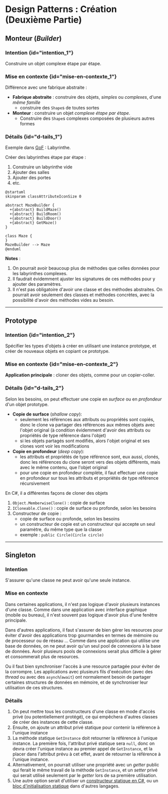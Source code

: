# Design Patterns : Création (Deuxième Partie)

## Monteur (*Builder*)

### Intention {id="intention_1"}

Construire un objet complexe étape par étape.

### Mise en contexte {id="mise-en-contexte_1"}

Différence avec une fabrique abstraite :

- **Fabrique abstraite** : construire des objets, *simples* ou *complexes*, d'une *même famille*
    - construire des `Shape`s de toutes sortes
- **Monteur** : construire un objet *complexe étape par étape*.
    - Construire des `Shape`s complexes composées de plusieurs autres formes

### Détails {id="d-tails_1"}

Exemple dans [GoF](https://en.wikipedia.org/wiki/Design_Patterns) : Labyrinthe.

Créer des labyrinthes étape par étape :

1. Construire un labyrinthe vide
2. Ajouter des salles
3. Ajouter des portes
4. etc.

````plantuml
@startuml
skinparam classAttributeIconSize 0

abstract MazeBuilder {
  +{abstract} BuildMaze()
  +{abstract} BuildRoom()
  +{abstract} BuildDoor()
  +{abstract} GetMaze()
}

class Maze {
}
MazeBuilder --> Maze
@enduml
````

**Notes** :

1. On pourrait avoir beaucoup plus de méthodes que celles données pour les
   labyrinthes complexes.
2. Il faudrait évidemment ajuster les signatures de ces méthodes pour y ajouter
   des paramètres.
3. Il n'est pas obligatoire d'avoir une classe et des méthodes abstraites. On
   pourrait avoir seulement des classes et méthodes concrètes, avec la
   possibilité d'avoir des méthodes vides au besoin.

-------------------------------------------------------------------------------

## Prototype

### Intention {id="intention_2"}

Spécifier les types d'objets à créer en utilisant une instance prototype, et
créer de nouveaux objets en copiant ce prototype.

### Mise en contexte {id="mise-en-contexte_2"}

**Application principale** : cloner des objets, comme pour un copier-coller.

### Détails {id="d-tails_2"}

Selon les besoins, on peut effectuer une copie en _surface_ ou en _profondeur_
d'un objet prototype.

- **Copie de surface** (_shallow copy_):
    - seulement les références aux attributs ou propriétés sont
      copiés, donc le clone va partager des références aux mêmes objets avec
      l'objet original (à condition évidemment d'avoir des attributs ou propriétés de
      type référence dans l'objet)
    - si les objets partagés sont modifiés, alors l'objet original et ses clones
      vont voir les modifications
- **Copie en profondeur** (_deep copy_):
    - les attributs et propriétés de type référence sont, eux aussi, clonés, donc
      les références du clone seront vers des objets différents, mais avec le
      même contenu, que l'objet original
    - pour une copie en profondeur complète, il faut effectuer une copie en
      profondeur sur tous les attributs et propriétés de type référence
      récursivement

En C#, il a différentes façons de cloner des objets

1. `Object.MemberwiseClone()` : copie de surface
2. `ICloneable.Clone()` : copie de surface ou profonde, selon les besoins
3. Constructeur de copie :
    - copie de surface ou profonde, selon les besoins
    - un constructeur de copie est un constructeur qui accepte un seul
      paramètre, du même type que la classe
    - exemple : `public Circle(Circle circle)`

-------------------------------------------------------------------------------

## Singleton

### Intention

S'assurer qu'une classe ne peut avoir qu'une seule instance.

### Mise en contexte

Dans certaines applications, il n'est pas logique d'avoir plusieurs instances
d'une classe. Comme dans une application avec interface graphique
(mobile ou bureau), il n'est souvent pas logique d'avoir plus d'une fenêtre
principale.

Dans d'autres applications, il faut s'assurer de bien gérer les resources pour
éviter d'avoir des applications trop gourmandes en termes de mémoire ou de
processeur ou de réseau ... Comme dans une application qui utilise
une base de données, on ne peut avoir qu'un seul pool de connexions à la base de
données. Avoir plusieurs pools de connexions serait plus difficile à gérer et
consommerait plus de resources.

Ou il faut bien synchroniser l'accès à une resource partagée pour éviter de la
corrompre. Les applications avec plusieurs fils d'exécution (avec des _thread_
ou avec des `asynch`/`await`) ont normalement besoin de partager certaines
structures de données en mémoire, et de synchroniser leur utilisation de ces
structures.

### Détails

1. On peut mettre tous les constructeurs d'une classe en mode d'accès privé (ou
   potentiellement protégé), ce qui empêchera d'autres classes de créer des
   instances de cette classe.
2. Ensuite, on ajoute un attribut privé statique pour contenir la référence à
   l'unique instance
3. La méthode statique `GetInstance` doit retourner la référence à l'unique
   instance. La
   première fois, l'attribut privé statique sera `null`, donc on devra créer
   l'unique instance au premier appel de `GetInstance`, et la placer dans
   l'attribut prévu à cet effet, avant de retourner la référence à l'unique
   instance.
4. Alternativement, on pourrait utiliser une propriété avec un *getter* public
   qui ferait le même travail de la méthode `GetInstance`, et un *setter* privé
   qui serait utilisé seulement par le *getter* lors de sa première utilisation.
5. Une autre option serait d'utiliser
   un [constructeur statique en C#](https://docs.microsoft.com/en-us/dotnet/csharp/programming-guide/classes-and-structs/static-constructors),
   ou
   un [bloc d'initialisation statique](https://www.c-sharpcorner.com/UploadFile/3614a6/static-initialization-block-in-java/)
   dans d'autres langages.